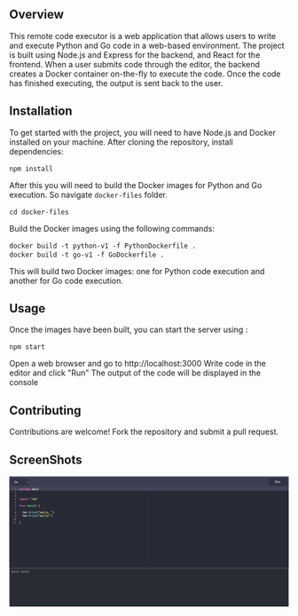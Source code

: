 ## Overview

This remote code executor is a web application that allows users to write and execute Python and Go code in a web-based environment. The project is built using Node.js and Express for the backend, and React for the frontend. When a user submits code through the editor, the backend creates a Docker container on-the-fly to execute the code. Once the code has finished executing, the output is sent back to the user.

## Installation

To get started with the project, you will need to have Node.js and Docker installed on your machine.
After cloning the repository, install dependencies:

```
npm install
```

After this you will need to build the Docker images for Python and Go execution. So navigate `docker-files` folder.

```
cd docker-files
```

Build the Docker images using the following commands:

```
docker build -t python-v1 -f PythonDockerfile .
docker build -t go-v1 -f GoDockerfile .
```

This will build two Docker images: one for Python code execution and another for Go code execution.

## Usage

Once the images have been built, you can start the server using :

```
npm start
```

Open a web browser and go to http://localhost:3000
Write code in the editor and click "Run"
The output of the code will be displayed in the console

## Contributing

Contributions are welcome! Fork the repository and submit a pull request.

## ScreenShots

![Screenshot](public/screenshots/app.png)
